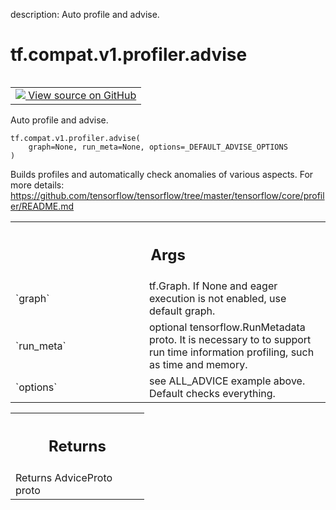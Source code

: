description: Auto profile and advise.

<div itemscope itemtype="http://developers.google.com/ReferenceObject">
<meta itemprop="name" content="tf.compat.v1.profiler.advise" />
<meta itemprop="path" content="Stable" />
</div>

# tf.compat.v1.profiler.advise

<!-- Insert buttons and diff -->

<table class="tfo-notebook-buttons tfo-api nocontent" align="left">
<td>
  <a target="_blank" href="https://github.com/tensorflow/tensorflow/blob/r2.4/tensorflow/python/profiler/model_analyzer.py#L384-L420">
    <img src="https://www.tensorflow.org/images/GitHub-Mark-32px.png" />
    View source on GitHub
  </a>
</td>
</table>



Auto profile and advise.

<pre class="devsite-click-to-copy prettyprint lang-py tfo-signature-link">
<code>tf.compat.v1.profiler.advise(
    graph=None, run_meta=None, options=_DEFAULT_ADVISE_OPTIONS
)
</code></pre>



<!-- Placeholder for "Used in" -->

  Builds profiles and automatically check anomalies of various
  aspects. For more details:
  https://github.com/tensorflow/tensorflow/tree/master/tensorflow/core/profiler/README.md

<!-- Tabular view -->
 <table class="responsive fixed orange">
<colgroup><col width="214px"><col></colgroup>
<tr><th colspan="2"><h2 class="add-link">Args</h2></th></tr>

<tr>
<td>
`graph`
</td>
<td>
tf.Graph. If None and eager execution is not enabled, use
default graph.
</td>
</tr><tr>
<td>
`run_meta`
</td>
<td>
optional tensorflow.RunMetadata proto. It is necessary to
to support run time information profiling, such as time and memory.
</td>
</tr><tr>
<td>
`options`
</td>
<td>
see ALL_ADVICE example above. Default checks everything.
</td>
</tr>
</table>



<!-- Tabular view -->
 <table class="responsive fixed orange">
<colgroup><col width="214px"><col></colgroup>
<tr><th colspan="2"><h2 class="add-link">Returns</h2></th></tr>
<tr class="alt">
<td colspan="2">
Returns AdviceProto proto
</td>
</tr>

</table>

